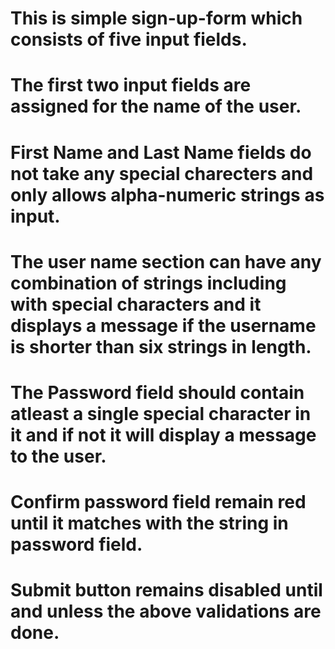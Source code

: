 # This is simple sign-up-form which consists of five input fields.
# The first two input fields are assigned for the name of the user.
# First Name and Last Name fields do not take any special charecters and only allows alpha-numeric strings as input.
# The user name section can have any combination of strings including with special characters and it displays a message if the username is shorter than six strings in length.
# The Password field should contain atleast a single special character in it and if not it will display a message to the user.
# Confirm password field remain red until it matches with the string in password field.
# Submit button remains disabled until and unless the above validations are done.

